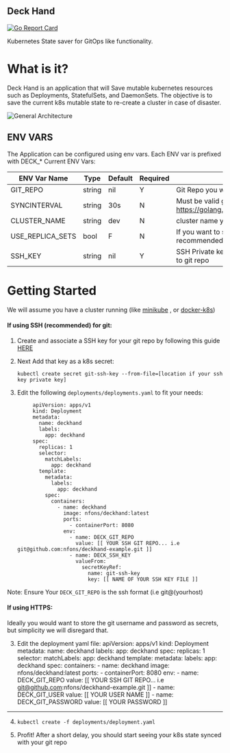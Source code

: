 ## Deck Hand
[![Go Report Card](https://goreportcard.com/badge/github.com/nfons/deckhand)](https://goreportcard.com/report/github.com/nfons/deckhand)

Kubernetes State saver for GitOps like functionality.


# What is it?
Deck Hand is an application that will Save mutable kubernetes resources such as Deployments, StatefulSets, and DaemonSets.
The objective is to save the current k8s mutable state to re-create a cluster in case of disaster.

![General Architecture](https://i.imgur.com/12ybhUg.png)

## ENV VARS
The Application can be configured using env vars. Each ENV var is prefixed with DECK_*
Current ENV Vars:


| ENV Var Name  | Type  |  Default | Required  |  Comment |
|---|---|---|---|---|
|  GIT_REPO |  string | nil   | Y  | Git Repo you want to save states to   |
|  SYNCINTERVAL | string   | 30s   | N  | Must be valid go time parse duration format  https://golang.org/pkg/time/#ParseDuration |
|  CLUSTER_NAME | string  | dev  | N  |  cluster name you wnat to save under  |
| USE_REPLICA_SETS| bool | F | N |  If you want to save replica sets as well (not recommended) ||
|SSH_KEY | string | nil | Y| SSH Private key you want to use to connect to git repo |




# Getting Started

We will assume you have a cluster running (like [minikube](https://kubernetes.io/docs/setup/minikube/) , or [docker-k8s](https://docs.docker.com/docker-for-mac/kubernetes/))

#### If using SSH (recommended) for git:
1. Create and associate a SSH key for your git repo by following this guide [HERE](https://help.github.com/articles/generating-a-new-ssh-key-and-adding-it-to-the-ssh-agent/)
2. Next Add that key  as a k8s secret:

    `kubectl create secret git-ssh-key --from-file=[location if your ssh key private key]`
    
3. Edit the following `deployments/deployments.yaml` to fit your needs:
    
            apiVersion: apps/v1
            kind: Deployment
            metadata:
              name: deckhand
              labels:
                app: deckhand
            spec:
              replicas: 1
              selector:
                matchLabels:
                  app: deckhand
              template:
                metadata:
                  labels:
                    app: deckhand
                spec:
                  containers:
                    - name: deckhand
                      image: nfons/deckhand:latest
                      ports:
                        - containerPort: 8080
                      env:
                        - name: DECK_GIT_REPO
                          value: [[ YOUR SSH GIT REPO... i.e git@github.com:nfons/deckhand-example.git ]]
                        - name: DECK_SSH_KEY
                          valueFrom:
                            secretKeyRef:
                              name: git-ssh-key
                              key: [[ NAME OF YOUR SSH KEY FILE ]]
    
Note: Ensure Your `DECK_GIT_REPO` is the ssh format (i.e git@(yourhost)

#### If using HTTPS:
Ideally you would want to store the git username and password as secrets, but simplicity we will disregard that.

3. Edit the deployment yaml file:
            apiVersion: apps/v1
            kind: Deployment
            metadata:
              name: deckhand
              labels:
                app: deckhand
            spec:
              replicas: 1
              selector:
                matchLabels:
                  app: deckhand
              template:
                metadata:
                  labels:
                    app: deckhand
                spec:
                  containers:
                    - name: deckhand
                      image: nfons/deckhand:latest
                      ports:
                        - containerPort: 8080
                      env:
                        - name: DECK_GIT_REPO
                          value: [[ YOUR SSH GIT REPO... i.e git@github.com:nfons/deckhand-example.git ]]
                        - name: DECK_GIT_USER
                          value: [[ YOUR USER NAME ]]
                        - name: DECK_GIT_PASSWORD
                          value: [[ YOUR PASSWORD ]]
                          
---

4. `kubectl create -f deployments/deployment.yaml`

5. Profit! After a short delay, you should start seeing your k8s state synced with your git repo

